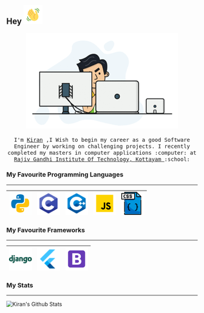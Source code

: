## Hey <img src="https://github.com/kiranraj62/kiranraj62/blob/c9bfc730663e1e30c59e2e03ebab88e0ba4dddd2/images/wave-hand.gif" width=50>

<p align="center">
  <img src="https://github.com/kiranraj62/kiranraj62/blob/1366846537e57ee5221d3667204951ae5ba8e8ec/images/kiran.gif.gif" width=400>
  <br><br>
  <samp>
    I'm <a href="https://kiranraj62.github.io/">Kiran</a> ,I Wish to begin my career as a good Software Engineer by working on challenging projects. I recently completed my masters in computer applications :computer: at <a href="https://rit.ac.in/">Rajiv Gandhi Institute Of Technology, Kottayam </a>:school: 
</p>

### My Favourite Programming Languages 
---
|<img src="https://github.com/kiranraj62/kiranraj62/blob/fce497a9685c3f9ec06caaeb95394a2d2e49df86/images/icons8-python.gif" width=60> | <img src="https://github.com/kiranraj62/kiranraj62/blob/97a6fb93dc8f6be09512eb006653d8822569620f/images/c-programming.png" width=60> | <img src="https://github.com/kiranraj62/kiranraj62/blob/ae7706c75a872d69ce4d694a78531b572810a7e3/images/icons8-c++.png" width=60> | <img src="https://github.com/kiranraj62/kiranraj62/blob/72530f1d23fb3c239d86313c65bc6f648539a7a7/images/icons8-javascript.gif" width=60> | <img src="https://github.com/kiranraj62/kiranraj62/blob/51c67c32d5dbba12edecf42c61ee0eac0079f70f/images/icons8-css-file-64.png" width=60> |
|:---:|:---:|:---:|:---:|:---:|

### My Favourite Frameworks 
---
| <img src="https://github.com/kiranraj62/kiranraj62/blob/7ee774e28af9b4a80f2f4a5fee68af2062b47640/images/icons8-django-48.png" width=60> | <img src="https://github.com/kiranraj62/kiranraj62/blob/653e5aab4405f4f783be4bb68383e3ddccda1429/images/icons8-flutter-48.png" width=60> | <img src="https://github.com/kiranraj62/kiranraj62/blob/653e5aab4405f4f783be4bb68383e3ddccda1429/images/bootstrap.png" width=60> | 
|:---:|:---:|:---:|

### My Stats
---
<img align="left" alt="Kiran's Github Stats" src="https://github-readme-stats.vercel.app/api?username=kiranraj62&show_icons=true&hide_border=true" />
<!---
kiranraj62/kiranraj62 is a ✨ special ✨ repository because its `README.md` (this file) appears on your GitHub profile.
You can click the Preview link to take a look at your changes.
--->

